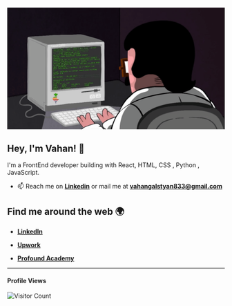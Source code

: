 ![gif](programming.gif)

## **Hey, I'm Vahan!** 👋

I'm a FrontEnd developer building with React, HTML, CSS , Python , JavaScript.

- 📫 Reach me on [**Linkedin**](https://www.linkedin.com/in/vahan-galstyan-2862b4223/) or mail me at **vahangalstyan833@gmail.com**

## Find me around the web 🌍

- [**LinkedIn**](https://www.linkedin.com/in/vahan-galstyan-2862b4223/)

- [**Upwork**](https://www.upwork.com/freelancers/~0184ef5fe70f7db408)

- [**Profound Academy**](https://profound.academy/hy/users/i5F38yxoq2VH3bZF5mWYUgKXtWI2)
********

  
  #### Profile Views
  
![Visitor Count](https://profile-counter.glitch.me/{vahan-23}/count.svg) 
